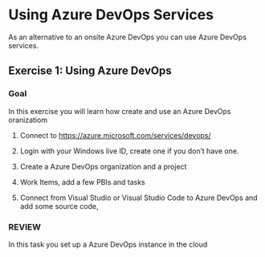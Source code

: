 # Using Azure DevOps Services #
As an alternative to an onsite Azure DevOps you can use Azure DevOps services.  

## Exercise 1: Using Azure DevOps ##  

### Goal ### 
In this exercise you will learn how create and use an Azure DevOps oranizatiom 


1. Connect to https://azure.microsoft.com/services/devops/ 

2. Login with your Windows live ID, create one if you don’t have one. 

3. Create a Azure DevOps organization and a project  

4. Work Items, add a few PBIs and tasks 

5. Connect from Visual Studio or Visual Studio Code to Azure DevOps and add some source code, 
 

### REVIEW ### 
In this task you set up a Azure DevOps instance in the cloud 

 
